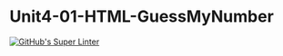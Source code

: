  # Unit4-01-HTML-GuessMyNumber
 [![GitHub's Super Linter](https://github.com/ICS20-Programming-EverettB/Unit4-01-HTML-GuessMyNumber/workflows/GitHub's%20Super%20Linter/badge.svg)](https://github.com/ICS20-Programming-EverettB/Unit4-01-HTML-GuessMyNumber/actions)